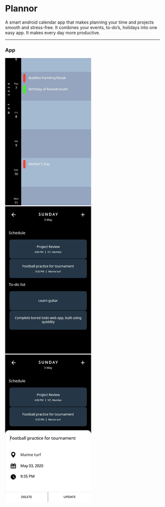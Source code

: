 # Plannor
A smart android calendar app that makes planning your time and projects smooth and stress-free. It combines your events, to-do’s, holidays into one easy app. It makes every day more productive.

---
### App
<div>
	<img src="./screenshots/main.jpg" width="280"/>
	<img src="./screenshots/list.jpg" width="280"/>
	<img src="./screenshots/form.jpg" width="280"/>
</div>
